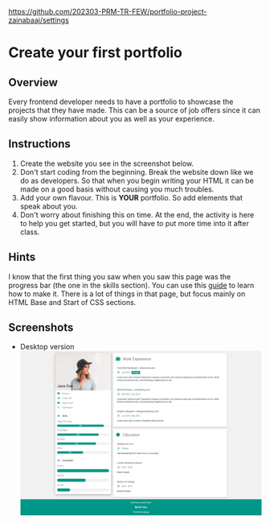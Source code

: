 https://github.com/202303-PRM-TR-FEW/portfolio-project-zainabaaj/settings
# Create your first portfolio

## Overview
Every frontend developer needs to have a portfolio to showcase the projects that they have made. This can be a source of job offers since it can easily show information about you as well as your experience.

## Instructions
1. Create the website you see in the screenshot below.
2. Don't start coding from the beginning. Break the website down like we do as developers. So that when you begin writing your HTML it can be made on a good basis without causing you much troubles.
3. Add your own flavour. This is **YOUR** portfolio. So add elements that speak about you.
4. Don't worry about finishing this on time. At the end, the activity is here to help you get started, but you will have to put more time into it after class.

## Hints
I know that the first thing you saw when you saw this page was the progress bar (the one in the skills section). You can use this [guide](https://css-tricks.com/css3-progress-bars/) to learn how to make it. There is a lot of things in that page, but focus mainly on HTML Base and Start of CSS sections.

## Screenshots
- Desktop version ![portfolio-desktop](./images/portfolio-desktop.png)
